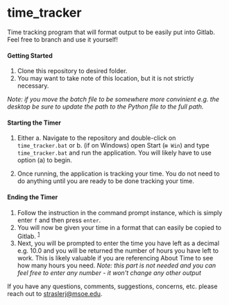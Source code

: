 # time_tracker
Time tracking program that will format output to be easily put into Gitlab. Feel free to branch and use it yourself!

#### Getting Started

 1. Clone this repository to desired folder.
 2. You may want to take note of this location, but it is not strictly necessary.
 
 *Note: if you move the batch file to be somewhere more convinient e.g. the desktop be sure to update the path to the Python file to the full path.*

#### Starting the Timer
1. Either a. Navigate to the repository and double-click on `time_tracker.bat` or b. (if on Windows) open Start (`⊞ Win`) and type `time_tracker.bat` and run the application. You will likely have to use option (a) to begin.

2. Once running, the application is tracking your time. You do not need to do anything until you are ready to be done tracking your time.

#### Ending the Timer
1. Follow the instruction in the command prompt instance, which is simply enter `f` and then press `enter`.
2. You will now be given your time in a format that can easily be copied to Gitlab. <sup>[1](https://docs.gitlab.com/ee/user/project/time_tracking.html)
3. Next, you will be prompted to enter the time you have left as a decimal e.g. 10.0 and you will be returned the number of hours you have left to work. This is likely valuable if you are referencing About Time to see how many hours you need. *Note: this part is not needed and you can feel free to enter any number - it won't change any other output*

If you have any questions, comments, suggestions, concerns, etc. please reach out to straslerj@msoe.edu.
